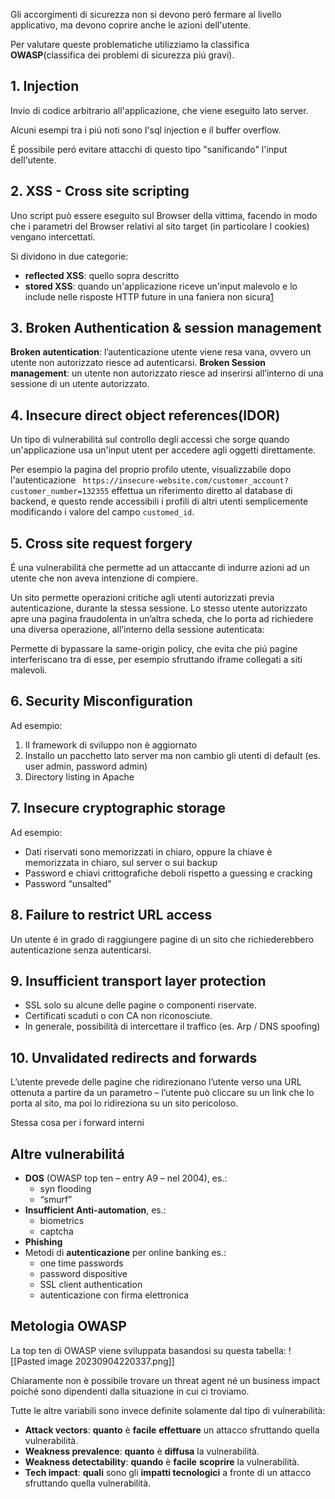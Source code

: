 Gli accorgimenti di sicurezza non si devono peró fermare al livello applicativo, ma devono coprire anche le azioni dell'utente.

Per valutare queste problematiche utilizziamo la classifica **OWASP**(classifica dei problemi di sicurezza piú gravi).
## 1. Injection
Invio di codice arbitrario all'applicazione, che viene eseguito lato server.

Alcuni esempi tra i piú noti sono l'sql injection e il buffer overflow.

É possibile peró evitare attacchi di questo tipo "sanificando" l'input dell'utente.
## 2. XSS - Cross site scripting
Uno script può essere eseguito sul Browser della vittima, facendo in modo che i parametri del Browser relativi al sito target (in particolare I cookies) vengano intercettati.

Si dividono in due categorie: 
- **reflected XSS**: quello sopra descritto
- **stored XSS**: quando un'applicazione riceve un'input malevolo e lo include nelle risposte HTTP future in una faniera non sicura[1](https://portswigger.net/web-security/cross-site-scripting/stored)
## 3. Broken Authentication & session management
**Broken autentication**: l’autenticazione utente viene resa vana, ovvero un utente non autorizzato riesce ad autenticarsi.
**Broken Session management**: un utente non autorizzato riesce ad inserirsi all’interno di una sessione di un utente autorizzato.
## 4. Insecure direct object references(IDOR)
Un tipo di vulnerabilitá sul controllo degli accessi che sorge quando un'applicazione usa un'input utent per accedere agli oggetti direttamente.

Per esempio la pagina del proprio profilo utente, visualizzabile dopo l'autenticazione
``` https://insecure-website.com/customer_account?customer_number=132355``` 
effettua un riferimento diretto al database di backend, e questo rende accessibili i profili di altri utenti semplicemente modificando i valore del campo `customed_id`.
## 5. Cross site request forgery
É una vulnerabilitá che permette ad un attaccante di indurre azioni ad un utente che non aveva intenzione di compiere.

Un sito permette operazioni critiche agli utenti autorizzati previa autenticazione, durante la stessa sessione.
Lo stesso utente autorizzato apre una pagina fraudolenta in un’altra scheda, che lo porta ad richiedere una diversa operazione, all’interno della sessione autenticata:

Permette di bypassare la same-origin policy, che evita che piú pagine interferiscano tra di esse, per esempio sfruttando iframe collegati a siti malevoli.
## 6. Security Misconfiguration
Ad esempio:
1. Il framework di sviluppo non è aggiornato
2. Installo un pacchetto lato server ma non cambio gli utenti di default (es. user admin, password admin)
3. Directory listing in Apache
## 7. Insecure cryptographic storage
Ad esempio:
- Dati riservati sono memorizzati in chiaro, oppure la chiave è memorizzata in chiaro, sul server o sui backup
- Password e chiavi crittografiche deboli rispetto a guessing e cracking
- Password “unsalted”
## 8. Failure to restrict URL access
Un utente é in grado di raggiungere pagine di un sito che richiederebbero autenticazione senza autenticarsi.
## 9. Insufficient transport layer protection
- SSL solo su alcune delle pagine o componenti riservate.
- Certificati scaduti o con CA non riconosciute.
- In generale, possibilità di intercettare il traffico (es. Arp / DNS spoofing)
## 10. Unvalidated redirects and forwards
L’utente prevede delle pagine che ridirezionano l’utente verso una URL ottenuta a partire da un parametro – l’utente può cliccare su un link che lo porta al sito, ma poi lo ridireziona su un sito pericoloso.

Stessa cosa per i forward interni
## Altre vulnerabilitá
- **DOS** (OWASP top ten – entry A9 – nel 2004), es.:
	- syn flooding
	- “smurf”
- **Insufficient Anti-automation**, es.: 
	- biometrics
	- captcha
- **Phishing**
- Metodi di **autenticazione** per online banking
	es.:
	- one time passwords
	- password dispositive
	- SSL client authentication
	- autenticazione con firma elettronica
## Metologia OWASP
La top ten di OWASP viene sviluppata basandosi su questa tabella:
![[Pasted image 20230904220337.png]]

Chiaramente non è possibile trovare un threat agent né un business impact poiché sono dipendenti dalla situazione in cui ci troviamo. 

Tutte le altre variabili sono invece definite solamente dal tipo di vulnerabilità: 
- **Attack vectors**: **quanto** è **facile** **effettuare** un attacco sfruttando quella vulnerabilità. 
- **Weakness prevalence**: **quanto** è **diffusa** la vulnerabilità. 
- **Weakness detectability**: **quando** è **facile** **scoprire** la vulnerabilità. 
- **Tech impact**: **quali** sono gli **impatti tecnologici** a fronte di un attacco sfruttando quella vulnerabilità.
